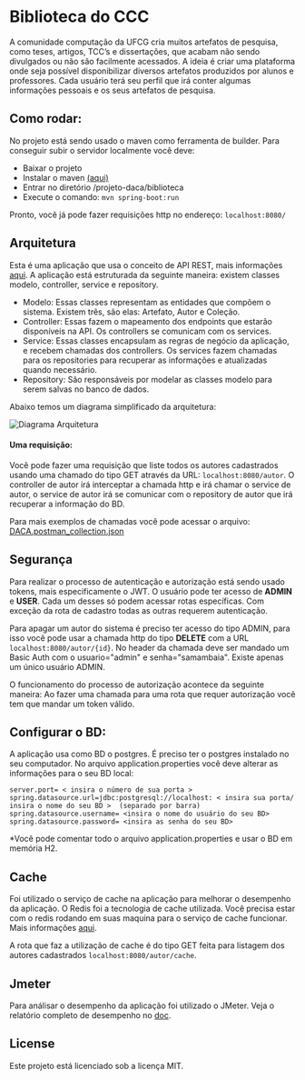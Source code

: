 
# Biblioteca do CCC

A comunidade computação da UFCG cria muitos artefatos de pesquisa, como teses, artigos, TCC’s e dissertações, que acabam não sendo divulgados ou não são facilmente acessados. A ideia é criar uma plataforma onde seja possível disponibilizar diversos artefatos produzidos por alunos e professores. 
Cada usuário terá seu perfil que irá conter algumas informações pessoais e os seus artefatos de pesquisa.

## Como rodar: 
No projeto está sendo usado o maven como ferramenta de builder. Para conseguir subir o servidor localmente você deve: 
- Baixar o projeto 
- Instalar o maven [(aqui)](https://maven.apache.org/install.html)
- Entrar no diretório /projeto-daca/biblioteca
- Execute o comando: ``` mvn spring-boot:run ```

Pronto, você já pode fazer requisições http no endereço: 
 ```localhost:8080/```


## Arquitetura	
Esta é uma aplicação que usa o conceito de API REST, mais informações [aqui](https://becode.com.br/o-que-e-api-rest-e-restful/).
A aplicação está estruturada da seguinte maneira: existem classes modelo, controller, service e repository. 
- Modelo: Essas classes representam as entidades que compõem o sistema. Existem três, são elas: Artefato, Autor e Coleção.
- Controller: Essas fazem o mapeamento dos endpoints que estarão disponíveis na API. Os controllers se comunicam com os services.  
- Service: Essas classes encapsulam as regras de negócio da aplicação, e recebem chamadas dos controllers. Os services fazem chamadas para os repositories para recuperar as informações e atualizadas quando necessário.  
- Repository: São responsáveis por modelar as classes modelo para serem salvas no banco de dados.

Abaixo temos um diagrama simplificado da arquitetura: 

![Diagrama Arquitetura](https://drive.google.com/open?id=1Q7giEbDWiEQA6XS-agSla_MMpH1__V6f)

#### Uma requisição:
Você pode fazer uma requisição que liste todos os autores cadastrados usando uma chamado do tipo GET através da URL: ```localhost:8080/autor```. O controller de autor irá interceptar a chamada http e irá chamar o service de autor, o service de autor irá se comunicar com o repository de autor que irá recuperar a informação do BD. 

Para mais exemplos de chamadas você pode acessar o arquivo: [DACA.postman_collection.json](https://www.getpostman.com/collections/58e52e960e1488d6ffc2) 

## Segurança 
Para realizar o processo de autenticação e autorização está sendo usado tokens, mais especificamente o JWT. 
O usuário pode ter acesso de **ADMIN** e **USER**. Cada um desses só podem acessar rotas específicas. Com exceção da rota de cadastro todas as outras requerem autenticação.

Para apagar um autor do sistema é preciso ter acesso do tipo ADMIN, para isso você pode usar a chamada http do tipo **DELETE** com a URL ```localhost:8080/autor/{id}```. No header da chamada deve ser mandado um Basic Auth com o usuario="admin" e senha="samambaia". Existe apenas um único usuário ADMIN. 

O funcionamento do processo de autorização acontece da seguinte maneira: Ao fazer uma chamada para uma rota que requer autorização você tem que mandar um token válido.  

## Configurar o BD:
A aplicação usa como BD o postgres. É preciso ter o postgres instalado no seu computador. 
No arquivo application.properties você deve alterar as informações para o seu BD local:
```
server.port= < insira o número de sua porta >
spring.datasource.url=jdbc:postgresql://localhost: < insira sua porta/ insira o nome do seu BD >  (separado por barra)
spring.datasource.username= <insira o nome do usuário do seu BD>
spring.datasource.password= <insira as senha do seu BD>
```
*Você pode comentar todo o arquivo application.properties e usar o BD em memória H2. 

## Cache

Foi utilizado o serviço de cache na aplicação para melhorar o desempenho da aplicação. O Redis foi a tecnologia de cache utilizada. Você precisa estar com o redis rodando em suas maquina para o serviço de cache funcionar. Mais informações [aqui](https://redis.io/topics/quickstart).

A rota que faz a utilização de cache é do tipo GET feita para listagem dos autores cadastrados ```localhost:8080/autor/cache```.

## Jmeter

Para análisar o desempenho da aplicação foi utilizado o JMeter. Veja o relatório completo de desempenho no [doc](https://docs.google.com/document/d/14O6Wweh26GV3MgUefw6XV7p7ZaXKCvSXLknWytNQ-UE/edit?usp=sharing).

## License
Este projeto está licenciado sob a licença MIT.
